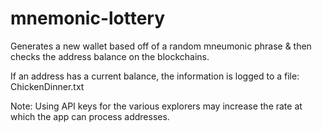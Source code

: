 # mnemonic-lottery

Generates a new wallet based off of a random mneumonic phrase & then checks the address balance on the blockchains.

If an address has a current balance, the information is logged to a file: ChickenDinner.txt

Note:
Using API keys for the various explorers may increase the rate at which the app can process addresses.
